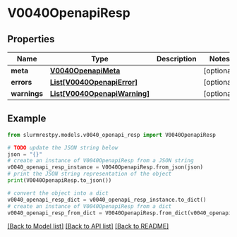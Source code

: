 # V0040OpenapiResp


## Properties

Name | Type | Description | Notes
------------ | ------------- | ------------- | -------------
**meta** | [**V0040OpenapiMeta**](V0040OpenapiMeta.md) |  | [optional]
**errors** | [**List[V0040OpenapiError]**](V0040OpenapiError.md) |  | [optional]
**warnings** | [**List[V0040OpenapiWarning]**](V0040OpenapiWarning.md) |  | [optional]

## Example

```python
from slurmrestpy.models.v0040_openapi_resp import V0040OpenapiResp

# TODO update the JSON string below
json = "{}"
# create an instance of V0040OpenapiResp from a JSON string
v0040_openapi_resp_instance = V0040OpenapiResp.from_json(json)
# print the JSON string representation of the object
print(V0040OpenapiResp.to_json())

# convert the object into a dict
v0040_openapi_resp_dict = v0040_openapi_resp_instance.to_dict()
# create an instance of V0040OpenapiResp from a dict
v0040_openapi_resp_from_dict = V0040OpenapiResp.from_dict(v0040_openapi_resp_dict)
```
[[Back to Model list]](../README.md#documentation-for-models) [[Back to API list]](../README.md#documentation-for-api-endpoints) [[Back to README]](../README.md)


